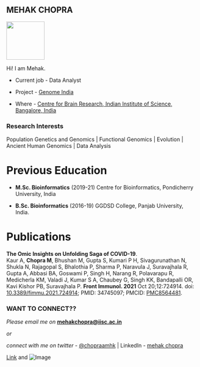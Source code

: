 ## MEHAK CHOPRA

<img align="left">
<img src="https://your-image-url.type](![image](https://user-images.githubusercontent.com/79209653/170475116-b3dbcf05-a7ee-4fd6-9563-92f84244f274.jpg)" width="100" height="100">

Hi! I am Mehak.

- Current job - Data Analyst

- Project - [Genome India](https://www.cbr.iisc.ac.in/research/projects/genomeindia/)

- Where - [Centre for Brain Research, 
        Indian Institute of Science, Bangalore, India](https://www.cbr.iisc.ac.in/)

### Research Interests 

Population Genetics and Genomics | Functional Genomics | Evolution | Ancient Human Genomics | Data Analysis

# Previous Education
- **M.Sc. Bioinformatics** (2019-21)
Centre for Bioinformatics, Pondicherry University, India

- **B.Sc. Bioinformatics** (2016-19)
GGDSD College, Panjab University, India.

# Publications
**The Omic Insights on Unfolding Saga of COVID-19**.                        
Kaur A, **Chopra M**, Bhushan M, Gupta S, Kumari P H, Sivagurunathan N, Shukla N, Rajagopal S, Bhalothia P, Sharma P, Naravula J, Suravajhala R, Gupta A, Abbasi BA, Goswami P, Singh H, Narang R, Polavarapu R, Medicherla KM, Valadi J, Kumar S A, Chaubey G, Singh KK, Bandapalli OR, Kavi Kishor PB, Suravajhala P. **Front Immunol. 2021** Oct 20;12:724914.
doi: [10.3389/fimmu.2021.724914]([10.3389/fimmu.2021.724914](https://www.frontiersin.org/articles/10.3389/fimmu.2021.724914/full)); PMID: 34745097; PMCID: [PMC8564481](https://www.ncbi.nlm.nih.gov/pmc/articles/PMC8564481/).

### WANT TO CONNECT??
_Please email me on_ **[mehakchopra@iisc.ac.in]()**

_or_

_connect with me on twitter_ - [@chopraamhk](https://twitter.com/chopraamhk) | LinkedIn - [mehak chopra](https://www.linkedin.com/in/mehak-chopra/)


[Link]([url](https://chopraamhk.github.io/)) and ![Image](![image](https://user-images.githubusercontent.com/79209653/170471887-b4ac1c38-c6dc-47af-81e5-1cf7d49fb303.jpg))
```

